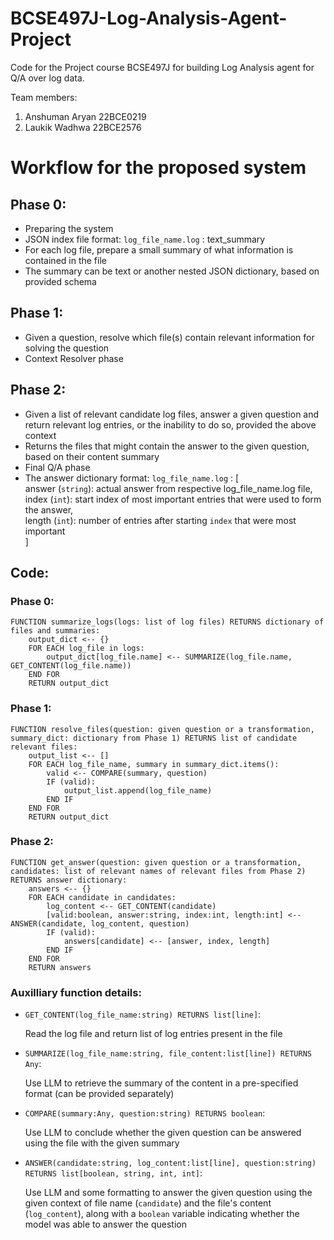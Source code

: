# BCSE497J-Log-Analysis-Agent-Project
Code for the Project course BCSE497J for building Log Analysis agent for Q/A over log data.

Team members:
1. Anshuman Aryan 22BCE0219
2. Laukik Wadhwa 22BCE2576

# Workflow for the proposed system
## Phase 0:
- Preparing the system
- JSON index file format:
    `log_file_name.log` : text_summary
- For each log file, prepare a small summary of what information is contained in the file
- The summary can be text or another nested JSON dictionary, based on provided schema

## Phase 1:
- Given a question, resolve which file(s) contain relevant information for solving the question
- Context Resolver phase

## Phase 2:
- Given a list of relevant candidate log files, answer a given question and return relevant log entries, or the inability to do so, provided the above context
- Returns the files that might contain the answer to the given question, based on their content summary
- Final Q/A phase
- The answer dictionary format:
    `log_file_name.log` : [<br>
        answer (`string`): actual answer from respective log_file_name.log file,<br>
        index (`int`): start index of most important entries that were used to form the answer,<br>
        length (`int`): number of entries after starting `index` that were most important<br>
    ]

## Code:
### Phase 0:
```
FUNCTION summarize_logs(logs: list of log files) RETURNS dictionary of files and summaries:
    output_dict <-- {}
    FOR EACH log_file in logs:
        output_dict[log_file.name] <-- SUMMARIZE(log_file.name, GET_CONTENT(log_file.name))
    END FOR
    RETURN output_dict
```

### Phase 1:
```
FUNCTION resolve_files(question: given question or a transformation, summary_dict: dictionary from Phase 1) RETURNS list of candidate relevant files:
    output_list <-- []
    FOR EACH log_file_name, summary in summary_dict.items():
        valid <-- COMPARE(summary, question)
        IF (valid):
            output_list.append(log_file_name)
        END IF
    END FOR
    RETURN output_dict
```

### Phase 2:
```
FUNCTION get_answer(question: given question or a transformation, candidates: list of relevant names of relevant files from Phase 2) RETURNS answer dictionary:
    answers <-- {}
    FOR EACH candidate in candidates:
        log_content <-- GET_CONTENT(candidate)
        [valid:boolean, answer:string, index:int, length:int] <-- ANSWER(candidate, log_content, question)
        IF (valid):
            answers[candidate] <-- [answer, index, length]
        END IF
    END FOR
    RETURN answers
```

### Auxilliary function details:
- `GET_CONTENT(log_file_name:string) RETURNS list[line]`:
    
    Read the log file and return list of log entries present in the file

- `SUMMARIZE(log_file_name:string, file_content:list[line]) RETURNS Any`:
    
    Use LLM to retrieve the summary of the content in a pre-specified format (can be provided separately)

- `COMPARE(summary:Any, question:string) RETURNS boolean`:
    
    Use LLM to conclude whether the given question can be answered using the file with the given summary

- `ANSWER(candidate:string, log_content:list[line], question:string) RETURNS list[boolean, string, int, int]`:
    
    Use LLM and some formatting to answer the given question using the given context of file name (`candidate`) and the file's content (`log_content`), along with a `boolean` variable indicating whether the model was able to answer the question